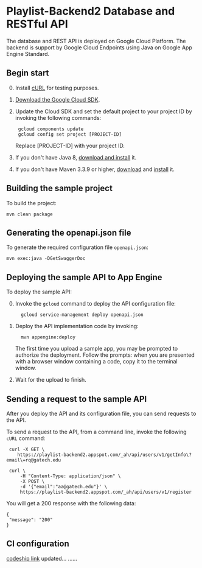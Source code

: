 # Playlist-Backend2 Database and RESTful API

The database and REST API is deployed on Google Cloud Platform.
The backend is support by Google Cloud Endpoints using
Java on Google App Engine Standard.

## Begin start

0. Install [cURL](https://curl.haxx.se/download.html) for testing purposes.

0. [Download the Google Cloud SDK](https://cloud.google.com/sdk/docs/quickstarts).

0. Update the Cloud SDK and set the default project to your project ID by invoking the following commands:
        
        gcloud components update
        gcloud config set project [PROJECT-ID]
    Replace [PROJECT-ID] with your project ID.

0. If you don't have Java 8, [download and install](http://www.java.com/en/download/manual.jsp) it.

0. If you don't have Maven 3.3.9 or higher, [download](http://maven.apache.org/download.cgi) and [install](http://maven.apache.org/install.html) it.

## Building the sample project

To build the project:

    mvn clean package

## Generating the openapi.json file

To generate the required configuration file `openapi.json`:

    mvn exec:java -DGetSwaggerDoc

## Deploying the sample API to App Engine

To deploy the sample API:

0. Invoke the `gcloud` command to deploy the API configuration file:

         gcloud service-management deploy openapi.json

0. Deploy the API implementation code by invoking:

         mvn appengine:deploy

    The first time you upload a sample app, you may be prompted to authorize the
    deployment. Follow the prompts: when you are presented with a browser window
    containing a code, copy it to the terminal window.

0. Wait for the upload to finish.

## Sending a request to the sample API

After you deploy the API and its configuration file, you can send requests
to the API.

To send a request to the API, from a command line, invoke the following `cURL`
command:
        
     curl -X GET \
        https://playlist-backend2.appspot.com/_ah/api/users/v1/getInfo\?email\=rq@gatech.edu

     curl \
         -H "Content-Type: application/json" \
         -X POST \
         -d '{"email":"aa@gatech.edu"}' \
         https://playlist-backend2.appspot.com/_ah/api/users/v1/register

You will get a 200 response with the following data:

    {
     "message": "200"
    }

## CI configuration
[codeship link](https://app.codeship.com/projects/212556/configure_tests)
updated...
......
